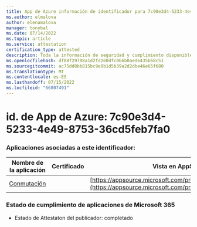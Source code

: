 ```yaml
---
title: App de Azure información de identificador para 7c90e3d4-5233-4e49-8753-36cd5feb7fa0
ms.author: elmalova
author: elenamalova
manager: tonybal
ms.date: 07/14/2022
ms.topic: article
ms.service: attestation
certification_type: attested
description: Toda la información de seguridad y cumplimiento disponible para 7c90e3d4-5233-4e49-8753-36cd5feb7fa0.
ms.openlocfilehash: df88f29798a1d2fd260dfc066b0aede435b68c51
ms.sourcegitcommit: ac75dd8bb815bc9e8b1d5b39a2d2dbe46e65f680
ms.translationtype: MT
ms.contentlocale: es-ES
ms.lasthandoff: 07/15/2022
ms.locfileid: "66807491"
---
```

# <a name="azure-app-id-7c90e3d4-5233-4e49-8753-36cd5feb7fa0"></a>id. de App de Azure: 7c90e3d4-5233-4e49-8753-36cd5feb7fa0


### <a name="apps-associated-with-this-id"></a>Aplicaciones asociadas a este identificador:
| **Nombre de la aplicación** | **Certificado** | **Vista en AppSource** |
|--------------|---------------|-----------------------|
| [Conmutación](../forward/WA200003325.md) |  | [https://appsource.microsoft.com/product/office/WA200003325](https://appsource.microsoft.com/product/office/WA200003325) |

### <a name="microsoft-365-app-compliance-status"></a>Estado de cumplimiento de aplicaciones de Microsoft 365
- Estado de Attestaton del publicador: completado
